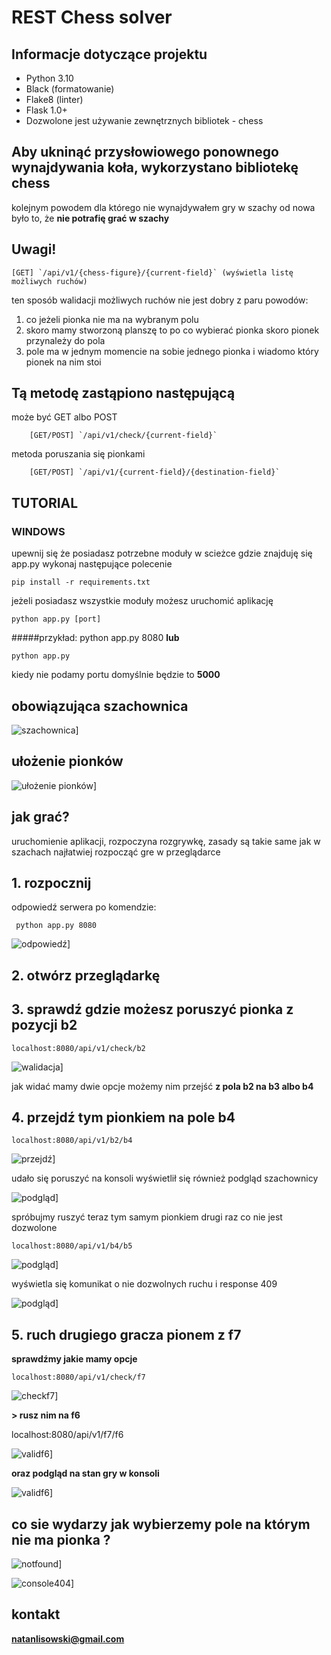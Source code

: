 # REST Chess solver

## Informacje dotyczące projektu

* Python 3.10
* Black (formatowanie)
* Flake8 (linter)
* Flask 1.0+
* Dozwolone jest używanie zewnętrznych bibliotek - chess

## Aby ukninąć przysłowiowego ponownego wynajdywania koła, wykorzystano bibliotekę chess

kolejnym powodem dla którego nie wynajdywałem gry w szachy od nowa było to, że **nie potrafię grać w szachy**

## Uwagi!

    [GET] `/api/v1/{chess-figure}/{current-field}` (wyświetla listę możliwych ruchów)
ten sposób walidacji możliwych ruchów nie jest dobry z paru powodów:

1. co jeżeli pionka nie ma na wybranym polu
1. skoro mamy stworzoną planszę to po co wybierać pionka skoro pionek przynależy do pola
1. pole ma w jednym momencie na sobie jednego pionka i wiadomo który pionek na nim stoi

## Tą metodę zastąpiono następującą

może być GET albo POST

        [GET/POST] `/api/v1/check/{current-field}`

metoda poruszania się pionkami

        [GET/POST] `/api/v1/{current-field}/{destination-field}`


## TUTORIAL

### WINDOWS

upewnij się że posiadasz potrzebne moduły
w scieżce gdzie znajduję się app.py wykonaj następujące polecenie

    pip install -r requirements.txt
jeżeli posiadasz wszystkie moduły możesz uruchomić aplikację

    python app.py [port]
#####przykład:
    python app.py 8080
**lub**
    
    python app.py

kiedy nie podamy portu domyślnie będzie to **5000**

## obowiązująca szachownica

![szachownica](./img/szachownica.JPG)]

## ułożenie pionków

![ułożenie pionków](./img/szachownica2.JPG)]

## jak grać?

uruchomienie aplikacji, rozpoczyna rozgrywkę, zasady są takie same jak  w szachach
najłatwiej rozpocząć gre w przeglądarce

## 1. rozpocznij

odpowiedź serwera po komendzie:

     python app.py 8080
![odpowiedź](./img/startresponse.JPG)]

## 2. otwórz przeglądarkę

## 3. sprawdź gdzie możesz poruszyć pionka z pozycji b2

    localhost:8080/api/v1/check/b2

![walidacja](./img/avaliablemoves.JPG)]

jak widać mamy dwie opcje możemy nim przejść **z pola b2 na b3 albo b4**

## 4. przejdź tym pionkiem na pole b4

    localhost:8080/api/v1/b2/b4

![przejdź](./img/move.JPG)]

udało się poruszyć na konsoli wyświetlił się również podgląd szachownicy

![podgląd](./img/konsola_odp.JPG)]

spróbujmy ruszyć teraz tym samym pionkiem drugi raz co nie jest dozwolone

    localhost:8080/api/v1/b4/b5

![podgląd](./img/conflict.JPG)]

wyświetla się komunikat o nie dozwolnych ruchu i response 409

![podgląd](./img/illegalmove.JPG)]

## 5. ruch drugiego gracza pionem z f7

**sprawdźmy jakie mamy opcje**
    
    localhost:8080/api/v1/check/f7

![checkf7](./img/odpf7.JPG)]

**> rusz nim na f6**

localhost:8080/api/v1/f7/f6

![validf6](./img/validf6.JPG)]

**oraz podgląd na stan gry w konsoli**

![validf6](./img/valid_movef6.JPG)]

## co sie wydarzy jak wybierzemy pole na którym nie ma pionka ?

![notfound](./img/notfound.JPG)]

![console404](./img/console404.JPG)]


## kontakt
**natanlisowski@gmail.com**
